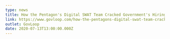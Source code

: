 ```yaml
---
type: news
title: How the Pentagon's Digital SWAT Team Cracked Government's Hiring Code
link: https://www.govloop.com/how-the-pentagons-digital-swat-team-cracked-governments-hiring-code/
outlet: GovLoop
date: 2020-07-13T13:00:00.000Z
---
```

